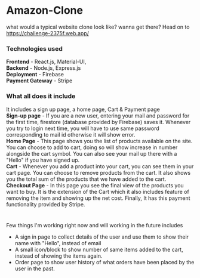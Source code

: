 
# Amazon-Clone

what would a typical website clone look like? wanna get there? Head on to https://challenge-2375f.web.app/

### Technologies used

**Frontend** - React.js, Material-UI,  
**Backend** - Node.js, Express.js  
**Deployment** - Firebase  
**Payment Gateway** - Stripe


### What all does it include

It includes a sign up page, a home page, Cart & Payment page  
**Sign-up page** - If you are a new user, entering your mail and password for the first time, firestore (database provided by Firebase) saves it. Whenever you try to login next time, you will have to use same password corresponding to mail id otherwise it will show error.  
**Home Page** - This page shows you the list of products available on the site. You can choose to add to cart, doing so will show increase in number alongside the cart symbol. You can also see your mail up there with a "Hello" if you have signed up.  
**Cart** - Whenever you add a product into your cart, you can see them in your cart page. You can choose to remove products from the cart. It also shows you the total sum of the products that we have added to the cart.  
**Checkout Page** - In this page you see the final view of the products you want to buy. It is the extension of the Cart which it also includes feature of removing the item and showing up the net cost. Finally, It has this payment functionality provided by Stripe.

#
Few things I'm working right now and will working in the future includes
* A sign in page to collect details of the user and use them to show their name with "Hello", instead of email
* A small icon/block to show number of same items added to the cart, instead of showing the items again.
* Order page to show user history of what orders have been placed by the user in the past.

